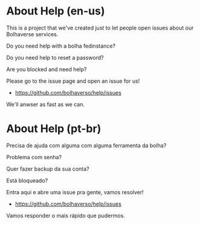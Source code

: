 
# About Help (en-us)

This is a project that we've created just to let people open issues about our Bolhaverse services.

Do you need help with a bolha fedinstance?

Do you need help to reset a password?

Are you blocked and need help?

Please go to the issue page and open an issue for us!

- https://github.com/bolhaverso/help/issues

We'll anwser as fast as we can.

# About Help (pt-br)

Precisa de ajuda com alguma com alguma ferramenta da bolha?

Problema com senha?

Quer fazer backup da sua conta?

Está bloqueado?

Entra aqui e abre uma issue pra gente, vamos resolver!

- https://github.com/bolhaverso/help/issues

Vamos responder o mais rápido que pudermos.
